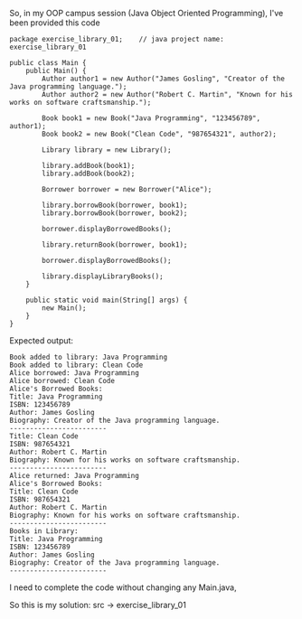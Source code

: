 So, in my OOP campus session (Java Object Oriented Programming), I've been provided this code

    package exercise_library_01;    // java project name: exercise_library_01
    
    public class Main {
    	public Main() {
    	    Author author1 = new Author("James Gosling", "Creator of the Java programming language.");
    	    Author author2 = new Author("Robert C. Martin", "Known for his works on software craftsmanship.");
    	
    	    Book book1 = new Book("Java Programming", "123456789", author1);
    	    Book book2 = new Book("Clean Code", "987654321", author2);
    	
    	    Library library = new Library();
    	
    	    library.addBook(book1);
    	    library.addBook(book2);
    	
    	    Borrower borrower = new Borrower("Alice");
    	
    	    library.borrowBook(borrower, book1);
    	    library.borrowBook(borrower, book2);
    	
    	    borrower.displayBorrowedBooks();
    	
    	    library.returnBook(borrower, book1);
    	
    	    borrower.displayBorrowedBooks();
    	    
    	    library.displayLibraryBooks();
    	}
    	
    	public static void main(String[] args) {
    		new Main();
    	}
    }

Expected output:
```
Book added to library: Java Programming
Book added to library: Clean Code
Alice borrowed: Java Programming
Alice borrowed: Clean Code
Alice's Borrowed Books:
Title: Java Programming
ISBN: 123456789
Author: James Gosling
Biography: Creator of the Java programming language.
------------------------
Title: Clean Code
ISBN: 987654321
Author: Robert C. Martin
Biography: Known for his works on software craftsmanship.
------------------------
Alice returned: Java Programming
Alice's Borrowed Books:
Title: Clean Code
ISBN: 987654321
Author: Robert C. Martin
Biography: Known for his works on software craftsmanship.
------------------------
Books in Library:
Title: Java Programming
ISBN: 123456789
Author: James Gosling
Biography: Creator of the Java programming language.
------------------------
```
I need to complete the code without changing any Main.java,

So this is my solution:
src -> exercise_library_01
